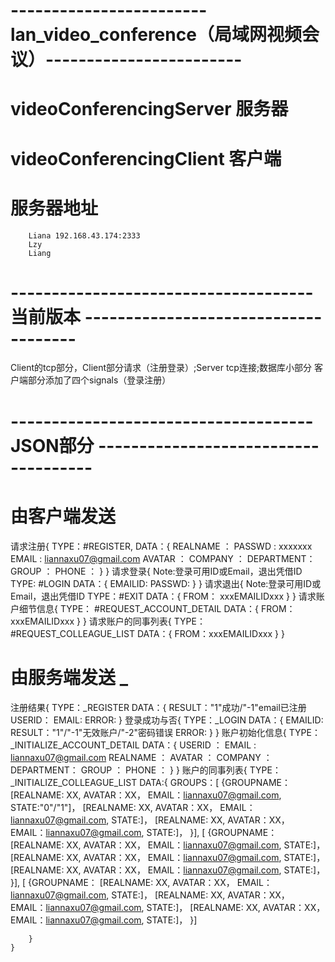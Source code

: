# ------------------------lan_video_conference（局域网视频会议）------------------------

# videoConferencingServer 服务器
# videoConferencingClient 客户端
# 服务器地址
        Liana 192.168.43.174:2333
        Lzy
        Liang
# -------------------------------------当前版本 -------------------------------------

Client的tcp部分，Client部分请求（注册登录）;Server tcp连接;数据库小部分
客户端部分添加了四个signals（登录注册）

# -------------------------------------JSON部分 -------------------------------------
# 由客户端发送     #
请求注册{
    TYPE：#REGISTER,
    DATA：{
        REALNAME  ： 
        PASSWD    :  xxxxxxx
        EMAIL     :  liannaxu07@gmail.com
        AVATAR    ：
        COMPANY   ：
        DEPARTMENT：
        GROUP     ：
        PHONE     ：
        }
    }
请求登录{   Note:登录可用ID或Email，退出凭借ID
    TYPE: #LOGIN
    DATA：{
        EMAILID:
        PASSWD:
        }
    }
请求退出{   Note:登录可用ID或Email，退出凭借ID
    TYPE：#EXIT
    DATA：{
        FROM： xxxEMAILIDxxx
        }
    }
请求账户细节信息{
    TYPE： #REQUEST_ACCOUNT_DETAIL
        DATA：{
            FROM：xxxEMAILIDxxx
            }
    }
请求账户的同事列表{
    TYPE： #REQUEST_COLLEAGUE_LIST
    DATA：{
        FROM：xxxEMAILIDxxx
        }
    }
# 由服务端发送     _
注册结果{
    TYPE：_REGISTER
    DATA：{
        RESULT："1"成功/"-1"email已注册
        USERID：
        EMAIL:
        ERROR:
    }
登录成功与否{
    TYPE：_LOGIN
    DATA：{
        EMAILID:
        RESULT："1"/"-1"无效账户/"-2"密码错误
        ERROR:
        }
    }
账户初始化信息{
    TYPE：_INITIALIZE_ACCOUNT_DETAIL
        DATA：{
            USERID    ：
            EMAIL     :  liannaxu07@gmail.com
            REALNAME  ： 
            AVATAR    ：
            COMPANY   ：
            DEPARTMENT：
            GROUP     ：
            PHONE     ：
            }
    }
账户的同事列表{
    TYPE：_INITIALIZE_COLLEAGUE_LIST
    DATA:{
        GROUPS：[
            {GROUPNAME：
                [REALNAME:  XX,     AVATAR：XX，    EMAIL：liannaxu07@gmail.com, STATE:"0"/"1"]，
                [REALNAME:  XX,     AVATAR：XX，    EMAIL：liannaxu07@gmail.com, STATE:]，
                [REALNAME:  XX,     AVATAR：XX，    EMAIL：liannaxu07@gmail.com, STATE:]，
            }],
            [
            {GROUPNAME：
                [REALNAME:  XX,     AVATAR：XX，    EMAIL：liannaxu07@gmail.com, STATE:]，
                [REALNAME:  XX,     AVATAR：XX，    EMAIL：liannaxu07@gmail.com, STATE:]，
                [REALNAME:  XX,     AVATAR：XX，    EMAIL：liannaxu07@gmail.com, STATE:]，
            }],
            [
            {GROUPNAME：
                [REALNAME:  XX,     AVATAR：XX，    EMAIL：liannaxu07@gmail.com, STATE:]，
                [REALNAME:  XX,     AVATAR：XX，    EMAIL：liannaxu07@gmail.com, STATE:]，
                [REALNAME:  XX,     AVATAR：XX，    EMAIL：liannaxu07@gmail.com, STATE:]，
            }]
            
        }
    }



